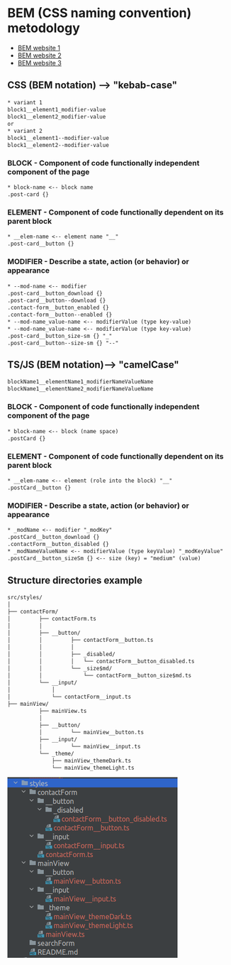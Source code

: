 # BEM (CSS naming convention) metodology

- [BEM website 1](https://sourcedcode.com/blog/css/what-is-bem-with-examples#valid-bem-naming/)
- [BEM website 2](https://en.bem.info/methodology/quick-start/)
- [BEM website 3](https://www.geeksforgeeks.org/understanding-the-css-bem-convention/)

## CSS (BEM notation) --> "kebab-case"
```
* variant 1
block1__element1_modifier-value 
block1__element2_modifier-value 
or
* variant 2
block1__element1--modifier-value 
block1__element2--modifier-value
```
### BLOCK - Component of code functionally independent component of the page
```
* block-name <-- block name
.post-card {}
```
### ELEMENT - Component of code functionally dependent on its parent block
```
* __elem-name <-- element name "__"
.post-card__button {}
```
### MODIFIER - Describe a state, action (or behavior) or appearance  
```
* --mod-name <-- modifier
.post-card__button_download {}
.post-card__button--download {}
.contact-form__button_enabled {}
.contact-form__button--enabled {}
* --mod-name_value-name <-- modifierValue (type key-value)
* --mod-name_value-name <-- modifierValue (type key-value)
.post-card__button_size-sm {} "_"
.post-card__button--size-sm {} "--"
```

## TS/JS (BEM notation)--> "camelCase"
```
blockName1__elementName1_modifierNameValueName
blockName1__elementName2_modifierNameValueName
```
### BLOCK - Component of code functionally independent component of the page
```
* block-name <-- block (name space)
.postCard {}
```
### ELEMENT - Component of code functionally dependent on its parent block
```
* __elem-name <-- element (role into the block) "__"
.postCard__button {}
```
### MODIFIER - Describe a state, action (or behavior) or appearance  
```
* _modName <-- modifier "_modKey"
.postCard__button_download {}
.contactForm__button_disabled {}
* _modNameValueName <-- modifierValue (type keyValue) "_modKeyValue"
.postCard__button_sizeSm {} <-- size (key) = "medium" (value)
```

## Structure directories example
```
src/styles/ 
│
├── contactForm/
│         ├── contactForm.ts
│         │
│         ├── __button/
│         │         ├── contactForm__button.ts
│         │         │
│         │         ├── _disabled/
│         │         │   └── contactForm__button_disabled.ts
│         │         └── _size$md/
│         │             └── contactForm__button_size$md.ts
│         └── __input/
│             │
│             └── contactForm__input.ts
├── mainView/
          ├── mainView.ts
          │
          ├── __button/
          │         └── mainView__button.ts
          ├── __input/
          │         └── mainView__input.ts
          └── _theme/
              ├── mainView_themeDark.ts
              └── mainView_themeLight.ts
```

![structure folder for styles](./docs/structureForStyles.png "structure of folders for styles")
